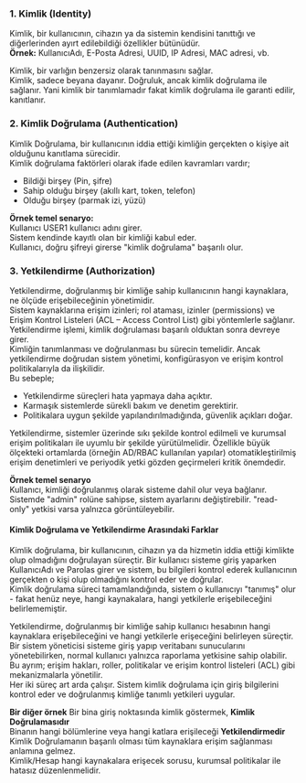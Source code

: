 ### 1. Kimlik (Identity)
Kimlik, bir kullanıcının, cihazın ya da sistemin kendisini tanıttığı ve diğerlerinden ayırt edilebildiği özellikler bütünüdür.<br>
**Örnek:** KullanıcıAdı, E-Posta Adresi, UUID, IP Adresi, MAC adresi, vb.<br>

Kimlik, bir varlığın benzersiz olarak tanınmasını sağlar.<br>
Kimlik, sadece beyana dayanır. Doğruluk, ancak kimlik doğrulama ile sağlanır. Yani kimlik bir tanımlamadır fakat kimlik doğrulama ile garanti edilir, kanıtlanır.<br>

### 2. Kimlik Doğrulama (Authentication)
Kimlik Doğrulama, bir kullanıcının iddia ettiği kimliğin gerçekten o kişiye ait olduğunu kanıtlama sürecidir.<br>
Kimlik doğrulama faktörleri olarak ifade edilen kavramları vardır;
- Bildiği birşey (Pin, şifre)
- Sahip olduğu birşey (akıllı kart, token, telefon)
- Olduğu birşey (parmak izi, yüzü)

**Örnek temel senaryo:**<br>
Kullanıcı USER1 kullanıcı adını girer.<br>
Sistem kendinde kayıtlı olan bir kimliği kabul eder.<br>
Kullanıcı, doğru şifreyi girerse "kimlik doğrulama" başarılı olur.<br>

### 3. Yetkilendirme (Authorization)
Yetkilendirme, doğrulanmış bir kimliğe sahip kullanıcının hangi kaynaklara, ne ölçüde erişebileceğinin yönetimidir.<br>
Sistem kaynaklarına erişim izinleri; rol ataması, izinler (permissions) ve Erişim Kontrol Listeleri (ACL – Access Control List) gibi yöntemlerle sağlanır.<br>
Yetkilendirme işlemi, kimlik doğrulaması başarılı olduktan sonra devreye girer.<br>
Kimliğin tanımlanması ve doğrulanması bu sürecin temelidir. Ancak yetkilendirme doğrudan sistem yönetimi, konfigürasyon ve erişim kontrol politikalarıyla da ilişkilidir.<br>
Bu sebeple;<br>
- Yetkilendirme süreçleri hata yapmaya daha açıktır.
- Karmaşık sistemlerde sürekli bakım ve denetim gerektirir.
- Politikalara uygun şekilde yapılandırılmadığında, güvenlik açıkları doğar.

Yetkilendirme, sistemler üzerinde sıkı şekilde kontrol edilmeli ve kurumsal erişim politikaları ile uyumlu bir şekilde yürütülmelidir. Özellikle büyük ölçekteki ortamlarda (örneğin AD/RBAC kullanılan yapılar) otomatikleştirilmiş erişim denetimleri ve periyodik yetki gözden geçirmeleri kritik önemdedir.<br>

**Örnek temel senaryo** <br>
Kullanıcı, kimliği doğrulanmış olarak sisteme dahil olur veya bağlanır.<br>
Sistemde "admin" rolüne sahipse, sistem ayarlarını değiştirebilir. "read-only" yetkisi varsa yalnızca görüntüleyebilir.

#### Kimlik Doğrulama ve Yetkilendirme Arasındaki Farklar
Kimlik doğrulama, bir kullanıcının, cihazın ya da hizmetin iddia ettiği kimlikte olup olmadığını doğrulayan süreçtir. Bir kullanıcı sisteme giriş yaparken KullanıcıAdı ve Parolas girer ve sistem, bu bilgileri kontrol ederek kullanıcının gerçekten o kişi olup olmadığını kontrol eder ve doğrular.<br>
Kimlik doğrulama süreci tamamlandığında, sistem o kullanıcıyı "tanımış" olur - fakat henüz neye, hangi kaynakalara, hangi yetkilerle erişebileceğini belirlememiştir.<br>

Yetkilendirme, doğrulanmış bir kimliğe sahip kullanıcı hesabının hangi kaynaklara erişebileceğini ve hangi yetkilerle erişeceğini belirleyen süreçtir. Bir sistem yöneticisi sisteme giriş yapıp veritabanı sunucularını yönetebilirken, normal kullanıcı yalnızca raporlama yetkisine sahip olabilir.<br>
Bu ayrım; erişim hakları, roller, politikalar ve erişim kontrol listeleri (ACL) gibi mekanizmalarla yönetilir.<br>
Her iki süreç art arda çalışır. Sistem kimlik doğrulama için giriş bilgilerini kontrol eder ve doğrulanmış kimliğe tanımlı yetkileri uygular.

**Bir diğer örnek** Bir bina giriş noktasında kimlik göstermek, **Kimlik Doğrulamasıdır**<br>
Binanın hangi bölümlerine veya hangi katlara erişileceği **Yetkilendirmedir**
<br>
Kimlik Doğrulamanın başarılı olması tüm kaynaklara erişim sağlanması anlamına gelmez.<br>
Kimlik/Hesap hangi kaynakalara erişecek sorusu, kurumsal politikalar ile hatasız düzenlenmelidir.<br>
